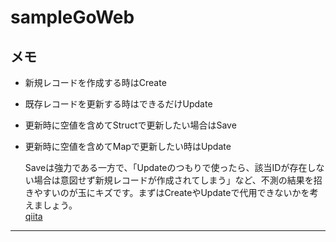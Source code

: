 # sampleGoWeb
## メモ
- 新規レコードを作成する時はCreate
- 既存レコードを更新する時はできるだけUpdate
- 更新時に空値を含めてStructで更新したい場合はSave
- 更新時に空値を含めてMapで更新したい時はUpdate

  Saveは強力である一方で、「Updateのつもりで使ったら、該当IDが存在しない場合は意図せず新規レコードが作成されてしまう」など、不測の結果を招きやすいのが玉にキズです。まずはCreateやUpdateで代用できないかを考えましょう。  
  [qiita](https://qiita.com/ttiger55/items/3606b8dd570637c12387)
---
